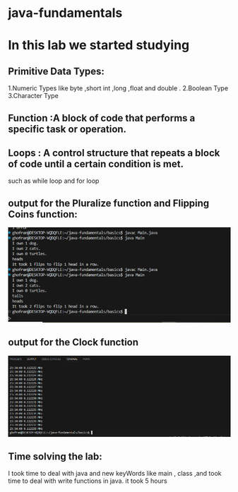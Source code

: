 # java-fundamentals
 # In this lab we started studying
 ## Primitive Data Types: 
 1.Numeric Types like byte ,short int ,long ,float and double .
 2.Boolean Type
 3.Character Type
 ## Function :A block of code that performs a specific task or operation.
 ## Loops : A control structure that repeats a block of code until a certain condition is met.
 such as while loop and for loop 


## output for the Pluralize function and Flipping Coins function:
![Alt text](output1.PNG)

## output for the Clock function
![Alt text](output2.PNG)


## Time solving the lab:
I took time to deal with java and new keyWords like main , class ,and took time to deal with write functions in java. it took 5 hours  



